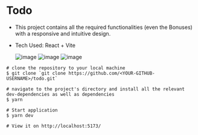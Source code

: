 # Todo

- This project contains all the required functionalities (even the Bonuses) with a responsive and intuitive design.
- Tech Used: React + Vite

  ![image](https://github.com/Yousuf-Ejaz/todo/assets/78158232/a7ad5b60-bf3b-45a6-81fd-6730c08c250b)
  ![image](https://github.com/Yousuf-Ejaz/todo/assets/78158232/343cb329-5dc8-44ce-a96f-3d8aae72493d)
  ![image](https://github.com/Yousuf-Ejaz/todo/assets/78158232/ef2ebb73-56f5-4e65-9b7c-c06eab6b79b1)



```
# clone the repository to your local machine
$ git clone `git clone https://github.com/<YOUR-GITHUB-USERNAME>/todo.git`

# navigate to the project's directory and install all the relevant dev-dependencies as well as dependencies
$ yarn
   
# Start application
$ yarn dev

# View it on http://localhost:5173/ 

```
